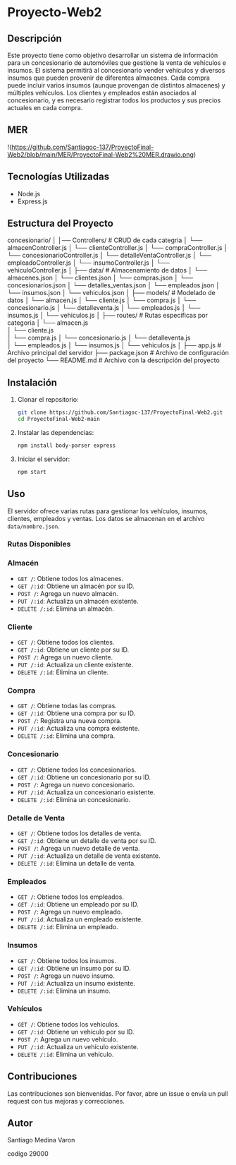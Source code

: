 # Proyecto-Web2

## Descripción

Este proyecto tiene como objetivo desarrollar un sistema de información para un concesionario de automóviles que gestione la venta de vehículos e insumos. El sistema permitirá al concesionario vender vehículos y diversos insumos que pueden provenir de diferentes almacenes. Cada compra puede incluir varios insumos (aunque provengan de distintos almacenes) y múltiples vehículos. Los clientes y empleados están asociados al concesionario, y es necesario registrar todos los productos y sus precios actuales en cada compra.

## MER

!(https://github.com/Santiagoc-137/ProyectoFinal-Web2/blob/main/MER/ProyectoFinal-Web2%20MER.drawio.png)

## Tecnologías Utilizadas

- Node.js
- Express.js


## Estructura del Proyecto

concesionario/
│
│── Controllers/    # CRUD de cada categria
│    └──  almacenController.js
│    └──  clienteController.js
│    └──  compraController.js
│    └──  concesionarioController.js
│    └──  detalleVentaController.js
│    └──  empleadoController.js
│    └──  insumoController.js
│    └──  vehiculoController.js
│
├── data/           # Almacenamiento de datos
│   └──  almacenes.json
│   └──  clientes.json
│   └──  compras.json
│   └──  concesionarios.json
│   └──  detalles_ventas.json
│   └──  empleados.json
│   └──  insumos.json
│   └──  vehiculos.json
│
├── models/         # Modelado de datos
│   └──  almacen.js 
│   └──  cliente.js 
│   └──  compra.js 
│   └──  concesionario.js 
│   └──  detalleventa.js 
│   └──  empleados.js 
│   └──  insumos.js 
│   └──  vehiculos.js 
│ 
├── routes/         # Rutas especificas por categoria
│   └──  almacen.js  
│   └──  cliente.js  
│   └──  compra.js 
│   └──  concesionario.js 
│   └──  detalleventa.js     
│   └──  empleados.js
│   └──  insumos.js
│   └──  vehiculos.js
│
├── app.js           # Archivo principal del servidor
├── package.json     # Archivo de configuración del proyecto
└── README.md        # Archivo con la descripción del proyecto


## Instalación

1. Clonar el repositorio:
    ```bash
    git clone https://github.com/Santiagoc-137/ProyectoFinal-Web2.git
    cd ProyectoFinal-Web2-main
    ```

2. Instalar las dependencias:
    ```bash
    npm install body-parser express
    ```

3. Iniciar el servidor:
    ```bash
    npm start
    ```

## Uso

El servidor ofrece varias rutas para gestionar los vehículos, insumos, clientes, empleados y ventas. Los datos se almacenan en el archivo `data/nombre.json`.

### Rutas Disponibles

### Almacén

- `GET /`: Obtiene todos los almacenes.
- `GET /:id`: Obtiene un almacén por su ID.
- `POST /`: Agrega un nuevo almacén.
- `PUT /:id`: Actualiza un almacén existente.
- `DELETE /:id`: Elimina un almacén.

### Cliente

- `GET /`: Obtiene todos los clientes.
- `GET /:id`: Obtiene un cliente por su ID.
- `POST /`: Agrega un nuevo cliente.
- `PUT /:id`: Actualiza un cliente existente.
- `DELETE /:id`: Elimina un cliente.

### Compra

- `GET /`: Obtiene todas las compras.
- `GET /:id`: Obtiene una compra por su ID.
- `POST /`: Registra una nueva compra.
- `PUT /:id`: Actualiza una compra existente.
- `DELETE /:id`: Elimina una compra.

### Concesionario

- `GET /`: Obtiene todos los concesionarios.
- `GET /:id`: Obtiene un concesionario por su ID.
- `POST /`: Agrega un nuevo concesionario.
- `PUT /:id`: Actualiza un concesionario existente.
- `DELETE /:id`: Elimina un concesionario.

### Detalle de Venta

- `GET /`: Obtiene todos los detalles de venta.
- `GET /:id`: Obtiene un detalle de venta por su ID.
- `POST /`: Agrega un nuevo detalle de venta.
- `PUT /:id`: Actualiza un detalle de venta existente.
- `DELETE /:id`: Elimina un detalle de venta.

### Empleados

- `GET /`: Obtiene todos los empleados.
- `GET /:id`: Obtiene un empleado por su ID.
- `POST /`: Agrega un nuevo empleado.
- `PUT /:id`: Actualiza un empleado existente.
- `DELETE /:id`: Elimina un empleado.

### Insumos

- `GET /`: Obtiene todos los insumos.
- `GET /:id`: Obtiene un insumo por su ID.
- `POST /`: Agrega un nuevo insumo.
- `PUT /:id`: Actualiza un insumo existente.
- `DELETE /:id`: Elimina un insumo.

### Vehículos

- `GET /`: Obtiene todos los vehículos.
- `GET /:id`: Obtiene un vehículo por su ID.
- `POST /`: Agrega un nuevo vehículo.
- `PUT /:id`: Actualiza un vehículo existente.
- `DELETE /:id`: Elimina un vehículo.


## Contribuciones

Las contribuciones son bienvenidas. Por favor, abre un issue o envía un pull request con tus mejoras y correcciones.

## Autor
Santiago Medina Varon 

codigo 29000